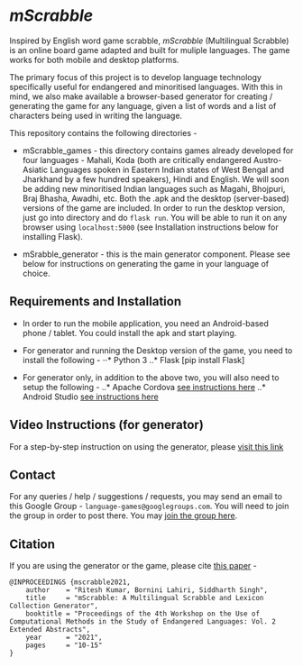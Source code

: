 # _mScrabble_

Inspired by English word game scrabble, _mScrabble_ (Multilingual Scrabble) is an online board game adapted and built for muliple languages. The game works for both mobile and desktop platforms.

The primary focus of this project is to develop language technology specifically useful for endangered and minoritised languages. With this in mind, we also make available a browser-based generator for creating / generating the game for any language, given a list of words and a list of characters being used in writing the language.

This repository contains the following directories -
- mScrabble_games - this directory contains games already developed for four languages - Mahali, Koda (both are critically endangered Austro-Asiatic Languages spoken in Eastern Indian states of West Bengal and Jharkhand by a few hundred speakers), Hindi and English. We will soon be adding new minoritised Indian languages such as Magahi, Bhojpuri, Braj Bhasha, Awadhi, etc. Both the .apk and the desktop (server-based) versions of the game are included. In order to run the desktop version, just go into directory and do `flask run`. You will be able to run it on any browser using `localhost:5000` (see Installation instructions below for installing Flask).

- mSrabble_generator - this is the main generator component. Please see below for instructions on generating the game in your language of choice.


## Requirements and Installation

- In order to run the mobile application, you need an Android-based phone / tablet. You could install the apk and start playing.

- For generator and running the Desktop version of the game, you need to install the following -
⋅⋅* Python 3
..* Flask [pip install Flask]

- For generator only, in addition to the above two, you will also need to setup the following -
..* Apache Cordova [see instructions here](https://cordova.apache.org/docs/en/10.x/guide/cli/)
..* Android Studio [see instructions here](https://developer.android.com/studio)


## Video Instructions (for generator)

For a step-by-step instruction on using the generator, please [visit this link](https://drive.google.com/file/d/1B0romtN_rKns2z31vimCavIi6UTO0ARi/view?usp=sharing)


## Contact


For any queries / help / suggestions / requests, you may send an email to this Google Group - `language-games@googlegroups.com`. You will need to join the group in order to post there. You may [join the group here](https://groups.google.com/forum/#!forum/language-games/join).


## Citation

If you are using the generator or the game, please cite [this paper](https://computel-workshop.org/wp-content/uploads/2021/02/2021.computel-2.3.pdf) -

```
@INPROCEEDINGS {mscrabble2021,
    author    = "Ritesh Kumar, Bornini Lahiri, Siddharth Singh",
    title     = "mScrabble: A Multilingual Scrabble and Lexicon Collection Generator",
    booktitle = "Proceedings of the 4th Workshop on the Use of Computational Methods in the Study of Endangered Languages: Vol. 2 Extended Abstracts",
    year      = "2021",
    pages     = "10-15"
}

```
